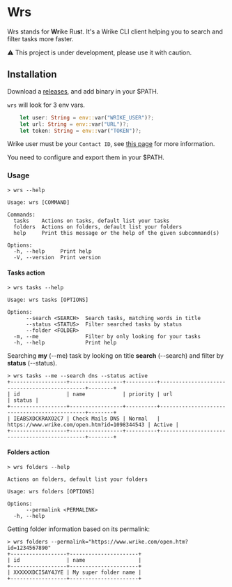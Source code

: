 # Wrs

Wrs stands for **Wr**ike Ru**s**t. It's a Wrike CLI client helping you to search and filter tasks more faster.

⚠️ This project is under development, please use it with caution.

## Installation

Download a [releases](https://github.com/LeBaronDeCharlus/wrs/releases), and add binary in your $PATH.

`wrs` will look for 3 env vars.
```rust
    let user: String = env::var("WRIKE_USER")?;
    let url: String = env::var("URL")?;
    let token: String = env::var("TOKEN")?;
```
Wrike user must be your `Contact ID`, see [this page](https://developers.wrike.com/api/v4/contacts/) for more information.

You need to configure and export them in your $PATH.

### Usage

```shell
> wrs --help

Usage: wrs [COMMAND]

Commands:
  tasks    Actions on tasks, default list your tasks
  folders  Actions on folders, default list your folders
  help     Print this message or the help of the given subcommand(s)

Options:
  -h, --help     Print help
  -V, --version  Print version

```

#### Tasks action

```shell
> wrs tasks --help

Usage: wrs tasks [OPTIONS]

Options:
      --search <SEARCH>  Search tasks, matching words in title
      --status <STATUS>  Filter searched tasks by status
      --folder <FOLDER>
  -m, --me               Filter by only looking for your tasks
  -h, --help             Print help
```

Searching **my** (--me) task by looking on title **search** (--search) and filter by **status** (--status).

```shell
> wrs tasks --me --search dns --status active
+------------------+-----------------+----------+----------------------------------------------+--------+
| id               | name            | priority | url                                          | status |
+------------------+-----------------+----------+----------------------------------------------+--------+
| IEABSXDCKRAXO2C7 | Check Mails DNS | Normal   | https://www.wrike.com/open.htm?id=1098344543 | Active |
+------------------+-----------------+----------+----------------------------------------------+--------+
```


#### Folders action

```shell
> wrs folders --help

Actions on folders, default list your folders

Usage: wrs folders [OPTIONS]

Options:
      --permalink <PERMALINK>  
  -h, --help
```

Getting folder information based on its permalink:

```shell
> wrs folders --permalink="https://www.wrike.com/open.htm?id=1234567890"
+------------------+----------------------+
| id               | name                 |
+------------------+----------------------+
| XXXXXXDCI5AY4JYE | My super folder name |
+------------------+----------------------+
```
